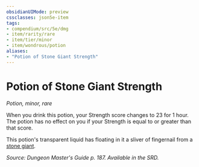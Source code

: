 ```yaml
---
obsidianUIMode: preview
cssclasses: json5e-item
tags:
- compendium/src/5e/dmg
- item/rarity/rare
- item/tier/minor
- item/wondrous/potion
aliases: 
- "Potion of Stone Giant Strength"
---
```

# Potion of Stone Giant Strength
*Potion, minor, rare*  


When you drink this potion, your Strength score changes to 23 for 1 hour. The potion has no effect on you if your Strength is equal to or greater than that score.

This potion's transparent liquid has floating in it a sliver of fingernail from a [stone giant](4-Resources/Compendium/bestiary/giant/stone-giant.md).

*Source: Dungeon Master's Guide p. 187. Available in the SRD.*